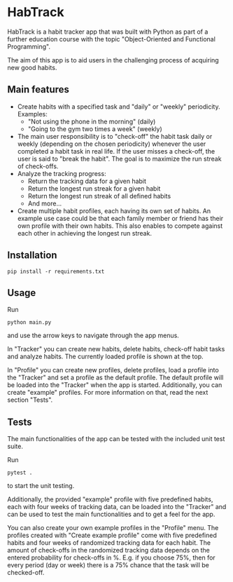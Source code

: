 # HabTrack
HabTrack is a habit tracker app that was built with Python as part of a further 
education course with the topic "Object-Oriented and Functional Programming". 

The aim of this app is to aid users in the challenging process of acquiring new good habits.

## Main features
- Create habits with a specified task and "daily" or "weekly" periodicity. Examples:
  - "Not using the phone in the morning" (daily)
  - "Going to the gym two times a week" (weekly)
- The main user responsibility is to "check-off" the habit task daily or weekly (depending on 
the chosen periodicity) whenever the user completed a habit task in real life. 
If the user misses a check-off, the user is said to "break the habit".
The goal is to maximize the run streak of check-offs.
- Analyze the tracking progress:
  - Return the tracking data for a given habit
  - Return the longest run streak for a given habit
  - Return the longest run streak of all defined habits
  - And more...
- Create multiple habit profiles, each having its own set of habits. An example
use case could be that each family member or friend has their own profile with their
own habits. This also enables to compete against each other in achieving the longest run streak.
 

## Installation
````shell
pip install -r requirements.txt
````

## Usage
Run
```shell
python main.py
```
and use the arrow keys to navigate through the app menus. 

In "Tracker" you can create new habits, delete habits, check-off habit tasks and analyze habits. 
The currently loaded profile is shown at the top.

In "Profile" you can create new profiles, delete profiles, load a profile into the "Tracker" and set
a profile as the default profile. The default profile will be loaded into the "Tracker" when the app is started.
Additionally, you can create "example" profiles. For more information on that, read the next section "Tests".


## Tests
The main functionalities of the app can be tested with the included unit test suite. 

Run
````shell
pytest .
````
to start the unit testing. 

Additionally, the provided "example" profile with five predefined
habits, each with four weeks of tracking data, can be loaded into the "Tracker" 
and can be used to test the main functionalities and to get a feel for the app.

You can also create your own example profiles in the "Profile" menu. The profiles
created with "Create example profile" come with five predefined habits and four weeks of randomized 
tracking data for each habit. 
The amount of check-offs in the randomized tracking data depends on the entered probability 
for check-offs in %. E.g. if you choose 75%, then for every period (day or week) there is a 
75% chance that the task will be checked-off.

